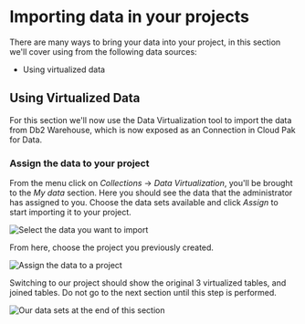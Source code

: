 # Importing data in your projects

There are many ways to bring your data into your project, in this section we'll cover using from the following data sources:

* Using virtualized data

## Using Virtualized Data

For this section we'll now use the Data Virtualization tool to import the data from Db2 Warehouse, which is now exposed as an Connection in Cloud Pak for Data.

### Assign the data to your project

From the menu click on *Collections* -> *Data Virtualization*, you'll be brought to the *My data* section. Here you should see the data that the administrator has assigned to you. Choose the data sets available and click *Assign* to start importing it to your project.

![Select the data you want to import](../.gitbook/assets/images/dv/dv-8-select-data.png)

From here, choose the project you previously created.

![Assign the data to a project](../.gitbook/assets/images/dv/dv-9-assign.png)

Switching to our project should show the original 3 virtualized tables, and joined tables. Do not go to the next section until this step is performed.

![Our data sets at the end of this section](../.gitbook/assets/images/dv/dv-project-data-all.png)

